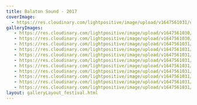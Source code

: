 ```yaml
---
title: Balaton Sound - 2017
coverImage:
  - https://res.cloudinary.com/lightpositive/image/upload/v1647561031/uploads/Balaton%20Sound%20-%202017/piramis.jpg
galleryImages:
   - https://res.cloudinary.com/lightpositive/image/upload/v1647561030/uploads/Balaton%20Sound%20-%202017/piramis10.jpg
   - https://res.cloudinary.com/lightpositive/image/upload/v1647561030/uploads/Balaton%20Sound%20-%202017/piramis5.jpg
   - https://res.cloudinary.com/lightpositive/image/upload/v1647561031/uploads/Balaton%20Sound%20-%202017/piramis1.jpg
   - https://res.cloudinary.com/lightpositive/image/upload/v1647561031/uploads/Balaton%20Sound%20-%202017/piramis6.jpg
   - https://res.cloudinary.com/lightpositive/image/upload/v1647561031/uploads/Balaton%20Sound%20-%202017/piramis4.jpg
   - https://res.cloudinary.com/lightpositive/image/upload/v1647561031/uploads/Balaton%20Sound%20-%202017/piramis2.jpg
   - https://res.cloudinary.com/lightpositive/image/upload/v1647561031/uploads/Balaton%20Sound%20-%202017/piramis9.jpg
   - https://res.cloudinary.com/lightpositive/image/upload/v1647561031/uploads/Balaton%20Sound%20-%202017/piramis3.jpg
   - https://res.cloudinary.com/lightpositive/image/upload/v1647561031/uploads/Balaton%20Sound%20-%202017/piramis7.jpg
   - https://res.cloudinary.com/lightpositive/image/upload/v1647561031/uploads/Balaton%20Sound%20-%202017/piramis8.jpg
   - https://res.cloudinary.com/lightpositive/image/upload/v1647561031/uploads/Balaton%20Sound%20-%202017/piramis.jpg
layout: galleryLayout_festival.html
---
```


